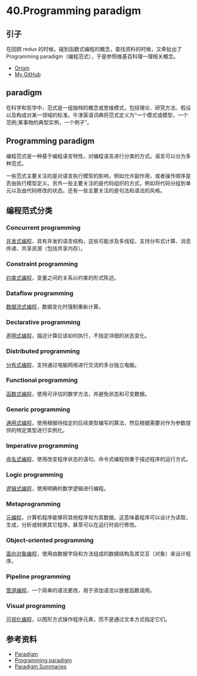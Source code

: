 # 40.Programming paradigm
## 引子
在回顾 redux 的时候，碰到函数式编程的概念，查找资料的时候，又牵扯出了 Programming paradigm（编程范式），于是参照维基百科理一理相关概念。


- [Origin][url-origin]
- [My GitHub][url-my-github]

## paradigm
在科学和哲学中，范式是一组独特的概念或思维模式，包括理论、研究方法、假设以及构成对某一领域的标准。牛津英语词典将范式定义为“一个模式或模型，一个范例;某事物的典型实例，一个例子”。

## Programming paradigm
编程范式是一种基于编程语言特性，对编程语言进行分类的方式。语言可以分为多种范式。

一些范式主要关注的是对语言执行模型的影响，例如允许副作用，或者操作顺序是否由执行模型定义。另外一些主要关注的是代码组织的方式，例如将代码分组到单元以及由代码修改的状态。还有一些主要关注的是句法和语法的风格。

## 编程范式分类
### Concurrent programming
[并发式编程][url-wiki-concurrent-programming]，具有并发的语言结构，这些可能涉及多线程，支持分布式计算、消息传递、共享资源（包括共享内存）。

### Constraint programming
[约束式编程][url-wiki-constraint-programming]，变量之间的关系以约束的形式陈述。

### Dataflow programming
[数据流式编程][url-wiki-dataflow-programming]，数据变化时强制重新计算。

### Declarative programming
[声明式编程][url-wiki-declarative-programming]，描述计算应该如何执行，不指定详细的状态变化。

### Distributed programming
[分布式编程][url-wiki-distributed-programming]，支持通过电脑网络进行交流的多台独立电脑。

### Functional programming
[函数式编程][url-wiki-functional-programming]，使用可评估的数学方法，并避免状态和可变数据。

### Generic programming
[通用式编程][url-wiki-generic-programming]，使用根据待指定的后续类型编写的算法，然后根据需要对作为参数提供的特定类型进行实例化。

### Imperative programming
[命名式编程][url-wiki-imperative-programming]，使用改变程序状态的语句。命令式编程侧重于描述程序的运行方式。

### Logic programming
[逻辑式编程][url-wiki-logic-programming]，使用明确的数学逻辑进行编程。

### Metaprogramming
[元编程][url-wiki-metaprogramming]，计算机程序能够将其他程序视为其数据。这意味着程序可以设计为读取，生成，分析或转换其它程序，甚至可以在运行时自行修改。

### Object-oriented programming
[面向对象编程][url-wiki-object-programming]，使用由数据字段和方法组成的数据结构及其交互（对象）来设计程序。

### Pipeline programming
[管道编程][url-wiki-pipeline-programming]，一个简单的语法更改，用于添加语法以嵌套函数调用。

### Visual programming
[可视化编程][url-wiki-visual-programming]，以图形方式操作程序元素，而不是通过文本方式指定它们。


## 参考资料
- [Paradigm][url-wiki-paradigm]
- [Programming paradigm][url-wiki-programming-paradigm]
- [Paradigm Summaries][url-wiki-paradigm-summaries]

[url-base]:https://xxholic.github.io/blog/draft

[url-wiki-paradigm]:https://en.wikipedia.org/wiki/Paradigm
[url-wiki-programming-paradigm]:https://en.wikipedia.org/wiki/Programming_paradigm
[url-wiki-paradigm-summaries]:https://en.wikipedia.org/wiki/Comparison_of_multi-paradigm_programming_languages

[url-wiki-concurrent-programming]:https://en.wikipedia.org/wiki/Concurrent_computing#Concurrent_programming_languages
[url-wiki-constraint-programming]:https://en.wikipedia.org/wiki/Constraint_programming
[url-wiki-dataflow-programming]:https://en.wikipedia.org/wiki/Dataflow
[url-wiki-declarative-programming]:https://en.wikipedia.org/wiki/Declarative_programming
[url-wiki-distributed-programming]:https://en.wikipedia.org/wiki/Distributed_computing
[url-wiki-functional-programming]:https://en.wikipedia.org/wiki/Functional_programming
[url-wiki-generic-programming]:https://en.wikipedia.org/wiki/Generic_programmings
[url-wiki-imperative-programming]:https://en.wikipedia.org/wiki/Imperative_programming
[url-wiki-logic-programming]:https://en.wikipedia.org/wiki/Logic_programming
[url-wiki-metaprogramming]:https://en.wikipedia.org/wiki/Metaprogramming
[url-wiki-object-programming]:https://en.wikipedia.org/wiki/Object-oriented_programming
[url-wiki-pipeline-programming]:https://en.wikipedia.org/wiki/Pipeline_(software)
[url-wiki-visual-programming]:https://en.wikipedia.org/wiki/Visual_programming_language

[url-origin]:https://github.com/XXHolic/segment/issues/42
[url-my-github]:https://github.com/XXHolic

[url-origin]:https://github.com/XXHolic/segment/issues/42
[url-my-github]:https://github.com/XXHolic
